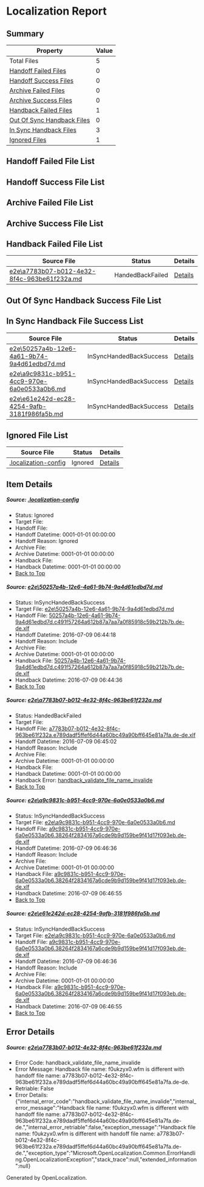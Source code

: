 # <a name='report-top'></a> Localization Report

## Summary
 Property | Value 
 -------- | ----- 
 Total Files | 5
[ Handoff Failed Files ](#handoff-failed-list)| 0
[ Handoff Success Files ](#handoff-success-list)| 0
[ Archive Failed Files ](#archive-failed-list)| 0
[ Archive Success Files ](#archive-success-list)| 0
[ Handback Failed Files ](#handback-failed-list)| 1
[ Out Of Sync Handback Files ](#outofsync-handback-success-list)| 0
[ In Sync Handback Files ](#insync-handback-success-list)| 3
[ Ignored Files ](#ignored-list)| 1

## <a name='handoff-failed-list'></a> Handoff Failed File List

## <a name='handoff-success-list'></a> Handoff Success File List

## <a name='archive-failed-list'></a> Archive Failed File List

## <a name='archive-success-list'></a> Archive Success File List

## <a name='handback-failed-list'></a> Handback Failed File List
 Source File | Status | Details 
 ----------- | ------ | ------- 
 [e2e\a7783b07-b012-4e32-8f4c-963be61f232a.md](https://github.com/OpenLocalizationTestOrg/oltest/blob/92ecab0440111a97650a870dd0c547210e4f6b8e/e2e/a7783b07-b012-4e32-8f4c-963be61f232a.md) | HandedBackFailed | [Details](#97fb17d345529d0ecf07afc27a40c74cd816b0212)

## <a name='outofsync-handback-success-list'></a> Out Of Sync Handback Success File List

## <a name='insync-handback-success-list'></a> In Sync Handback File Success List
 Source File | Status | Details 
 ----------- | ------ | ------- 
 [e2e\50257a4b-12e6-4a61-9b74-9a4d61edbd7d.md](https://github.com/OpenLocalizationTestOrg/oltest/blob/49146ae538eb0e83f436fcb760c66ffa873a43af/e2e/50257a4b-12e6-4a61-9b74-9a4d61edbd7d.md) | InSyncHandedBackSuccess | [Details](#9614e33468b1edb026ae12042d87d3ec709b5fe91)
 [e2e\a9c9831c-b951-4cc9-970e-6a0e0533a0b6.md](https://github.com/OpenLocalizationTestOrg/oltest/blob/df22edb9fe9fd2f7db38563e0458f73562046e48/e2e/a9c9831c-b951-4cc9-970e-6a0e0533a0b6.md) | InSyncHandedBackSuccess | [Details](#cf14bfe98a52b1cb304858124c15f74db200a4703)
 [e2e\e61e242d-ec28-4254-9afb-3181f986fa5b.md](https://github.com/OpenLocalizationTestOrg/oltest/blob/df22edb9fe9fd2f7db38563e0458f73562046e48/e2e/e61e242d-ec28-4254-9afb-3181f986fa5b.md) | InSyncHandedBackSuccess | [Details](#cf14bfe98a52b1cb304858124c15f74db200a4704)

## <a name='ignored-list'></a> Ignored File List
 Source File | Status | Details 
 ----------- | ------ | ------- 
 [.localization-config](https://github.com/OpenLocalizationTestOrg/oltest/blob/df22edb9fe9fd2f7db38563e0458f73562046e48/.localization-config) | Ignored | [Details](#3d4f252ac210baf56311d7e97dcc2db10974dbd20)

## Item Details
##### <a name='3d4f252ac210baf56311d7e97dcc2db10974dbd20'></a> Source: [.localization-config](https://github.com/OpenLocalizationTestOrg/oltest/blob/df22edb9fe9fd2f7db38563e0458f73562046e48/.localization-config)
* Status: Ignored
* Target File: 
* Handoff File: 
* Handoff Datetime: 0001-01-01 00:00:00
* Handoff Reason: Ignored
* Archive File: 
* Archive Datetime: 0001-01-01 00:00:00
* Handback File: 
* Handback Datetime: 0001-01-01 00:00:00
* [Back to Top](#report-top)

##### <a name='9614e33468b1edb026ae12042d87d3ec709b5fe91'></a> Source: [e2e\50257a4b-12e6-4a61-9b74-9a4d61edbd7d.md](https://github.com/OpenLocalizationTestOrg/oltest/blob/49146ae538eb0e83f436fcb760c66ffa873a43af/e2e/50257a4b-12e6-4a61-9b74-9a4d61edbd7d.md)
* Status: InSyncHandedBackSuccess
* Target File: [e2e\50257a4b-12e6-4a61-9b74-9a4d61edbd7d.md](https://github.com/OpenLocalizationTestOrg/oltest-dede-fly/blob/f68cb875cee9d25e7199e3d219563033983406f7/e2e/50257a4b-12e6-4a61-9b74-9a4d61edbd7d.md)
* Handoff File: [50257a4b-12e6-4a61-9b74-9a4d61edbd7d.c491f57264a612b87a7aa7a0f85918c59b212b7b.de-de.xlf](https://github.com/OpenLocalizationTestOrg/olhandoff-e2e/blob/bf291f2471c095ec93f26fa2b4141549b4259251/ol-handoff/OpenLocalizationTestOrg/oltest-dede-fly/ci/ht/50257a4b-12e6-4a61-9b74-9a4d61edbd7d.c491f57264a612b87a7aa7a0f85918c59b212b7b.de-de.xlf)
* Handoff Datetime: 2016-07-09 06:44:18
* Handoff Reason: Include
* Archive File: 
* Archive Datetime: 0001-01-01 00:00:00
* Handback File: [50257a4b-12e6-4a61-9b74-9a4d61edbd7d.c491f57264a612b87a7aa7a0f85918c59b212b7b.de-de.xlf](https://github.com/OpenLocalizationTestOrg/olhandback-e2e/blob/0fbabccf3d83d375dcb89b4b55ef11a2a2462850/ol-handback/OpenLocalizationTestOrg/oltest-dede-fly/ci/ht/50257a4b-12e6-4a61-9b74-9a4d61edbd7d.c491f57264a612b87a7aa7a0f85918c59b212b7b.de-de.xlf)
* Handback Datetime: 2016-07-09 06:44:36
* [Back to Top](#report-top)

##### <a name='97fb17d345529d0ecf07afc27a40c74cd816b0212'></a> Source: [e2e\a7783b07-b012-4e32-8f4c-963be61f232a.md](https://github.com/OpenLocalizationTestOrg/oltest/blob/92ecab0440111a97650a870dd0c547210e4f6b8e/e2e/a7783b07-b012-4e32-8f4c-963be61f232a.md)
* Status: HandedBackFailed
* Target File: 
* Handoff File: [a7783b07-b012-4e32-8f4c-963be61f232a.e789dadf5ffef6d44a60bc49a90bff645e81a7fa.de-de.xlf](https://github.com/OpenLocalizationTestOrg/olhandoff-e2e/blob/277b346e5b8a5608a538e95f60ef95de9fe54fa9/ol-handoff/OpenLocalizationTestOrg/oltest-dede-fly/ci/ht/a7783b07-b012-4e32-8f4c-963be61f232a.e789dadf5ffef6d44a60bc49a90bff645e81a7fa.de-de.xlf)
* Handoff Datetime: 2016-07-09 06:45:02
* Handoff Reason: Include
* Archive File: 
* Archive Datetime: 0001-01-01 00:00:00
* Handback File: 
* Handback Datetime: 0001-01-01 00:00:00
* Handback Error: [handback_validate_file_name_invalide](#97fb17d345529d0ecf07afc27a40c74cd816b0212handback_validate_file_name_invalide)
* [Back to Top](#report-top)

##### <a name='cf14bfe98a52b1cb304858124c15f74db200a4703'></a> Source: [e2e\a9c9831c-b951-4cc9-970e-6a0e0533a0b6.md](https://github.com/OpenLocalizationTestOrg/oltest/blob/df22edb9fe9fd2f7db38563e0458f73562046e48/e2e/a9c9831c-b951-4cc9-970e-6a0e0533a0b6.md)
* Status: InSyncHandedBackSuccess
* Target File: [e2e\a9c9831c-b951-4cc9-970e-6a0e0533a0b6.md](https://github.com/OpenLocalizationTestOrg/oltest-dede-fly/blob/8dc9f2cfc273795163d85d82a29ed68c021a2b10/e2e/a9c9831c-b951-4cc9-970e-6a0e0533a0b6.md)
* Handoff File: [a9c9831c-b951-4cc9-970e-6a0e0533a0b6.38264f2834167a6cde9b9d159be9f41d17f093eb.de-de.xlf](https://github.com/OpenLocalizationTestOrg/olhandoff-e2e/blob/10b45ebd66bb2d23b5132ef6190bc5be58bf3ef1/ol-handoff/OpenLocalizationTestOrg/oltest-dede-fly/ci/ht/a9c9831c-b951-4cc9-970e-6a0e0533a0b6.38264f2834167a6cde9b9d159be9f41d17f093eb.de-de.xlf)
* Handoff Datetime: 2016-07-09 06:46:36
* Handoff Reason: Include
* Archive File: 
* Archive Datetime: 0001-01-01 00:00:00
* Handback File: [a9c9831c-b951-4cc9-970e-6a0e0533a0b6.38264f2834167a6cde9b9d159be9f41d17f093eb.de-de.xlf](https://github.com/OpenLocalizationTestOrg/olhandback-e2e/blob/741599132ade077005b626dd3e8d3a310c95ea99/ol-handback/OpenLocalizationTestOrg/oltest-dede-fly/ci/ht/a9c9831c-b951-4cc9-970e-6a0e0533a0b6.38264f2834167a6cde9b9d159be9f41d17f093eb.de-de.xlf)
* Handback Datetime: 2016-07-09 06:46:55
* [Back to Top](#report-top)

##### <a name='cf14bfe98a52b1cb304858124c15f74db200a4704'></a> Source: [e2e\e61e242d-ec28-4254-9afb-3181f986fa5b.md](https://github.com/OpenLocalizationTestOrg/oltest/blob/df22edb9fe9fd2f7db38563e0458f73562046e48/e2e/e61e242d-ec28-4254-9afb-3181f986fa5b.md)
* Status: InSyncHandedBackSuccess
* Target File: [e2e\a9c9831c-b951-4cc9-970e-6a0e0533a0b6.md](https://github.com/OpenLocalizationTestOrg/oltest-dede-fly/blob/8dc9f2cfc273795163d85d82a29ed68c021a2b10/e2e/a9c9831c-b951-4cc9-970e-6a0e0533a0b6.md)
* Handoff File: [a9c9831c-b951-4cc9-970e-6a0e0533a0b6.38264f2834167a6cde9b9d159be9f41d17f093eb.de-de.xlf](https://github.com/OpenLocalizationTestOrg/olhandoff-e2e/blob/10b45ebd66bb2d23b5132ef6190bc5be58bf3ef1/ol-handoff/OpenLocalizationTestOrg/oltest-dede-fly/ci/ht/a9c9831c-b951-4cc9-970e-6a0e0533a0b6.38264f2834167a6cde9b9d159be9f41d17f093eb.de-de.xlf)
* Handoff Datetime: 2016-07-09 06:46:36
* Handoff Reason: Include
* Archive File: 
* Archive Datetime: 0001-01-01 00:00:00
* Handback File: [a9c9831c-b951-4cc9-970e-6a0e0533a0b6.38264f2834167a6cde9b9d159be9f41d17f093eb.de-de.xlf](https://github.com/OpenLocalizationTestOrg/olhandback-e2e/blob/741599132ade077005b626dd3e8d3a310c95ea99/ol-handback/OpenLocalizationTestOrg/oltest-dede-fly/ci/ht/a9c9831c-b951-4cc9-970e-6a0e0533a0b6.38264f2834167a6cde9b9d159be9f41d17f093eb.de-de.xlf)
* Handback Datetime: 2016-07-09 06:46:55
* [Back to Top](#report-top)


## Error Details
##### <a name='97fb17d345529d0ecf07afc27a40c74cd816b0212handback_validate_file_name_invalide'></a> Source: [e2e\a7783b07-b012-4e32-8f4c-963be61f232a.md](#97fb17d345529d0ecf07afc27a40c74cd816b0212)
* Error Code: handback_validate_file_name_invalide
* Error Message: Handback file name: f0ukzyx0.wfm is different with handoff file name: a7783b07-b012-4e32-8f4c-963be61f232a.e789dadf5ffef6d44a60bc49a90bff645e81a7fa.de-de.
* Retriable: False
* Error Details: {"internal_error_code":"handback_validate_file_name_invalide","internal_error_message":"Handback file name: f0ukzyx0.wfm is different with handoff file name: a7783b07-b012-4e32-8f4c-963be61f232a.e789dadf5ffef6d44a60bc49a90bff645e81a7fa.de-de.","internal_error_retriable":false,"exception_message":"Handback file name: f0ukzyx0.wfm is different with handoff file name: a7783b07-b012-4e32-8f4c-963be61f232a.e789dadf5ffef6d44a60bc49a90bff645e81a7fa.de-de.","exception_type":"Microsoft.OpenLocalization.Common.ErrorHandling.OpenLocalizationException","stack_trace":null,"extended_information":null}


Generated by OpenLocalization.
